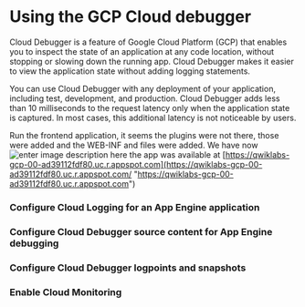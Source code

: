 # Using the GCP Cloud debugger
Cloud Debugger is a feature of Google Cloud Platform (GCP) that enables you to inspect the state of an application at any code location, without stopping or slowing down the running app. Cloud Debugger makes it easier to view the application state without adding logging statements.

You can use Cloud Debugger with any deployment of your application, including test, development, and production. Cloud Debugger adds less than 10 milliseconds to the request latency only when the application state is captured. In most cases, this additional latency is not noticeable by users.

Run the frontend application, it seems the plugins were not there, those were added and the WEB-INF and files were added. 
We have now 
![enter image description here](https://i.imgur.com/lwpFAR7.png)
the app was available at  [https://qwiklabs-gcp-00-ad39112fdf80.uc.r.appspot.com](https://qwiklabs-gcp-00-ad39112fdf80.uc.r.appspot.com/ "https://qwiklabs-gcp-00-ad39112fdf80.uc.r.appspot.com")
### Configure Cloud Logging for an App Engine application


### Configure Cloud Debugger source content for App Engine debugging
    
### Configure Cloud Debugger logpoints and snapshots
    
### Enable Cloud Monitoring
<!--stackedit_data:
eyJoaXN0b3J5IjpbNDIwODcwODQsLTIwODg3NDY2MTJdfQ==
-->